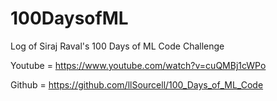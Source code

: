 # 100DaysofML
Log of Siraj Raval's 100 Days of ML Code Challenge

Youtube = https://www.youtube.com/watch?v=cuQMBj1cWPo

Github = https://github.com/llSourcell/100_Days_of_ML_Code

